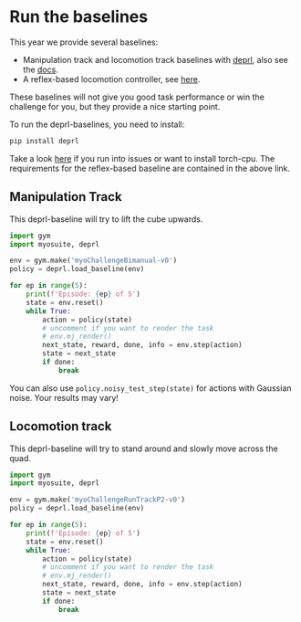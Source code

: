 # Run the baselines
This year we provide several baselines:
* Manipulation track and locomotion track baselines with [deprl](https://github.com/martius-lab/depRL), also see the [docs](https://deprl.readthedocs.io/en/latest/myo_baselines.html).
* A reflex-based locomotion controller, see [here](https://myosuite.readthedocs.io/en/latest/baselines.html#myolegreflex-baseline).

These baselines will not give you good task performance or win the challenge for you, but they provide a nice starting point.

To run the deprl-baselines, you need to install:

``` bash
pip install deprl
```
Take a look [here](https://deprl.readthedocs.io/en/latest/installation.html) if you run into issues or want to install torch-cpu.
The requirements for the reflex-based baseline are contained in the above link.

## Manipulation Track
This deprl-baseline will try to lift the cube upwards.

``` python
import gym
import myosuite, deprl

env = gym.make('myoChallengeBimanual-v0')
policy = deprl.load_baseline(env)

for ep in range(5):
    print(f'Episode: {ep} of 5')
    state = env.reset()
    while True:
        action = policy(state)
        # uncomment if you want to render the task
        # env.mj_render()
        next_state, reward, done, info = env.step(action)
        state = next_state
        if done: 
            break
```

You can also use `policy.noisy_test_step(state)` for actions with Gaussian noise. Your results may vary!

## Locomotion track
This deprl-baseline will try to stand around and slowly move across the quad.
``` python
import gym
import myosuite, deprl

env = gym.make('myoChallengeRunTrackP2-v0')
policy = deprl.load_baseline(env)

for ep in range(5):
    print(f'Episode: {ep} of 5')
    state = env.reset()
    while True:
        action = policy(state)
        # uncomment if you want to render the task
        # env.mj_render()
        next_state, reward, done, info = env.step(action)
        state = next_state
        if done: 
            break
```


